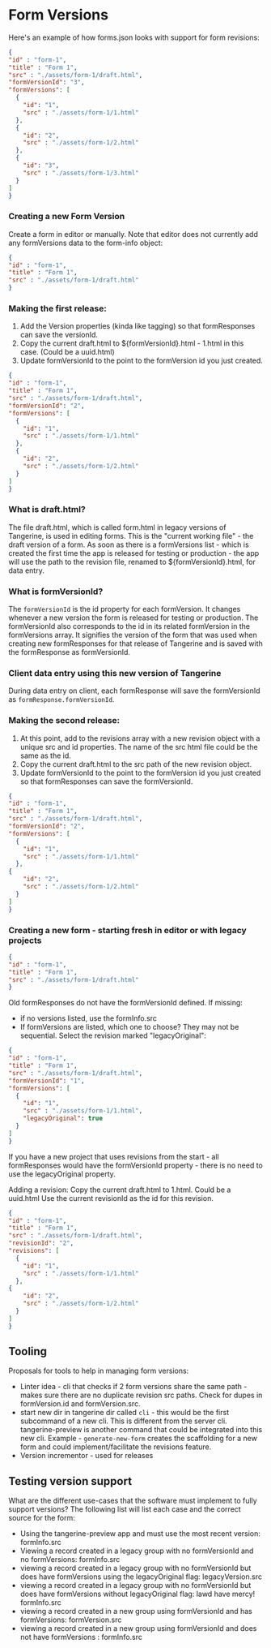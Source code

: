 # Form Versions

Here's an example of how forms.json looks with support for form revisions:

```json
{
"id" : "form-1",
"title" : "Form 1",
"src" : "./assets/form-1/draft.html",
"formVersionId": "3",
"formVersions": [
  {
    "id": "1",
    "src" : "./assets/form-1/1.html"
  },
  {
    "id": "2",
    "src" : "./assets/form-1/2.html"
  },
  {
    "id": "3",
    "src" : "./assets/form-1/3.html"
  }
]
}
```

### Creating a new Form Version

Create a form in editor or manually. Note that editor does not currently add any formVersions data to the form-info object:

```json
{
"id" : "form-1",
"title" : "Form 1",
"src" : "./assets/form-1/draft.html"
}
```

### Making the first release:

1. Add the Version properties (kinda like tagging) so that formResponses can save the versionId.
2. Copy the current draft.html to ${formVersionId}.html - 1.html in this case. (Could be a uuid.html)
3. Update formVersionId to the point to the formVersion id you just created.

```json
{
"id" : "form-1",
"title" : "Form 1",
"src" : "./assets/form-1/draft.html",
"formVersionId": "2",
"formVersions": [
  {
    "id": "1",
    "src" : "./assets/form-1/1.html"
  },
  {
    "id": "2",
    "src" : "./assets/form-1/2.html"
  }
]
}
```

### What is draft.html?

The file draft.html, which is called form.html in legacy versions of Tangerine, is used in editing forms. This is the "current working file" - the draft version of a form. As soon as there is a formVersions list - which is created the first time the app is released for testing or production - the app will use the path to the revision file, renamed to ${formVersionId}.html, for data entry.

### What is formVersionId?

The `formVersionId` is the id property for each formVersion. It changes whenever a new version the form is released for testing or production. The formVersionId also corresponds to the id in its related formVersion in the formVersions array. It signifies the version of the form that was used when creating new formResponses for that release of Tangerine and is saved with the formResponse as formVersionId. 

### Client data entry using this new version of Tangerine

During data entry on client, each formResponse will save the formVersionId as `formResponse.formVersionId`. 

### Making the second release:

1. At this point, add to the revisions array with a new revision object with a unique src and id properties. The name of the src html file could be the same as the id.
2. Copy the current draft.html to the src path of the new revision object. 
3. Update formVersionId to the point to the formVersion id you just created so that formResponses can save the formVersionId.


```json
{
"id" : "form-1",
"title" : "Form 1",
"src" : "./assets/form-1/draft.html",
"formVersionId": "2",
"formVersions": [
  {
    "id": "1",
    "src" : "./assets/form-1/1.html"
  },
{
    "id": "2",
    "src" : "./assets/form-1/2.html"
  }
]
}
```

### Creating a new form - starting fresh in editor or with legacy projects

```json
{
"id" : "form-1",
"title" : "Form 1",
"src" : "./assets/form-1/draft.html"
}
```

Old formResponses do not have the formVersionId defined. If missing:
- if no versions listed, use the formInfo.src
- If formVersions are listed, which one to choose? They may not be sequential. Select the revision marked "legacyOriginal":

```json
{
"id" : "form-1",
"title" : "Form 1",
"src" : "./assets/form-1/draft.html",
"formVersionId": "1",
"formVersions": [
  {
    "id": "1",
    "src" : "./assets/form-1/1.html",
    "legacyOriginal": true
  }
]
}
```

If you have a new project that uses revisions from the start - all formResponses would have the formVersionId property - there is no need to use the legacyOriginal property. 
 
Adding a revision:
Copy the current draft.html to 1.html. Could be a uuid.html
Use the current revisionId as the id for this revision.

```json
{
"id" : "form-1",
"title" : "Form 1",
"src" : "./assets/form-1/draft.html",
"revisionId": "2",
"revisions": [
  {
    "id": "1",
    "src" : "./assets/form-1/1.html"
  },
{
    "id": "2",
    "src" : "./assets/form-1/2.html"
  }
]
}
```

## Tooling

Proposals for tools to help in managing form versions:

- Linter idea - cli that checks if 2 form versions share the same path - makes sure there are no duplicate revision src paths. Check for dupes in formVersion.id and formVersion.src.
- start new dir in tangerine dir called `cli` - this would be the first subcommand of a new cli. This is different from the server cli. tangerine-preview is another command that could be integrated into this new cli. Example - `generate-new-form` creates the scaffolding for a new form and could implement/facilitate the revisions feature.
- Version incrementor - used for releases

## Testing version support

What are the different use-cases that the software must implement to fully support versions? The following list will list each case and the correct source for the form:

- Using the tangerine-preview app and must use the most recent version: formInfo.src
- Viewing a record created in a legacy group with no formVersionId and no formVersions: formInfo.src
- viewing a record created in a legacy group with no formVersionId but does have formVersions using the legacyOriginal flag: legacyVersion.src
- viewing a record created in a legacy group with no formVersionId but does have formVersions without legacyOriginal flag: lawd have mercy! formInfo.src
- viewing a record created in a new group using formVersionId and has formVersions: formVersion.src
- viewing a record created in a new group using formVersionId and does not have formVersions     : formInfo.src


